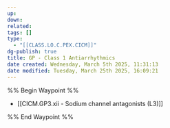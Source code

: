 ```yaml
---
up: 
down: 
related: 
tags: []
type:
  - "[[CLASS.LO.C.PEX.CICM]]"
dg-publish: true
title: GP - Class 1 Antiarrhythmics
date created: Wednesday, March 5th 2025, 11:31:13
date modified: Tuesday, March 25th 2025, 16:09:21
---
```


%% Begin Waypoint %%

- [[CICM.GP3.xii - Sodium channel antagonists (L3)]]

%% End Waypoint %%
